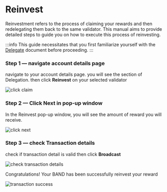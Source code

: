 # Reinvest

Reinvestment refers to the process of claiming your rewards and then redelegating them back to the same validator. This manual aims to provide detailed steps to guide you on how to execute this process of reinvesting.

:::info
This guide necessitates that you first familiarize yourself with the [Delegate](./02-delegate.md) document before proceeding.
:::

### Step 1 — navigate account details page

navigate to your account details page. you will see the section of Delegation. then click **Reinvest** on your selected validator

![click claim](/img/staking/reinvest_section.png)

### Step 2 — Click Next in pop-up window

In the Reinvest pop-up window, you will see the amount of reward you will receive.

![click next](/img/staking/reinvest_modal.png)

### Step 3 — check Transaction details

check if transaction detail is valid then click **Broadcast**

![check transaction details](/img/staking/withdraw_transaction_detail.png)

Congratulations! Your BAND has been successfully reinvest your reward

![transaction success](/img/staking/undelegate_transaction_success.png)
